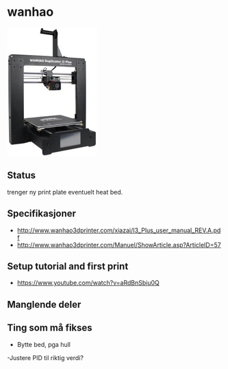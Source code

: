 # wanhao
![Bildet til 3dprinteren](original.210x300m.jpg)
## Status
trenger ny print plate eventuelt heat bed.

## Specifikasjoner
- http://www.wanhao3dprinter.com/xiazai/I3_Plus_user_manual_REV.A.pdf
- http://www.wanhao3dprinter.com/Manuel/ShowArticle.asp?ArticleID=57

## Setup tutorial and first print
- https://www.youtube.com/watch?v=aRdBnSbiu0Q

## Manglende deler

## Ting som må fikses
- Bytte bed, pga hull

-Justere PID til riktig verdi?
